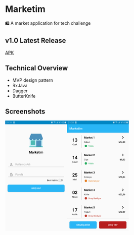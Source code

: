 # Marketim
🛍️ A market application for tech challenge

## v1.0 Latest Release
[APK](https://github.com/serkancay/marketim-android/blob/v1.0/app/release/app-release.apk)

## Technical Overview
- MVP design pattern
- RxJava
- Dagger
- ButterKnife

## Screenshots
<img src="https://github.com/serkancay/marketim-android/blob/develop/device-2019-09-22-213139.png" width="200"><img src="https://github.com/serkancay/marketim-android/blob/develop/device-2019-09-22-213232.png" width="200">


